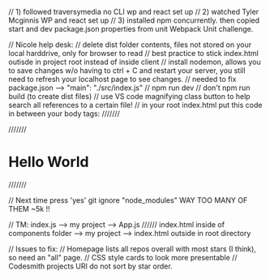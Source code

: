 // 1) followed traversymedia no CLI wp and react set up
// 2) watched Tyler Mcginnis WP and react set up
// 3) installed npm concurrently. then copied start and dev package.json properties from unit Webpack Unit challenge.

// Nicole help desk:
// delete dist folder contents, files not stored on your local harddrive, only for browser to read
// best practice to stick index.html outisde in project root instead of inside client
// install nodemon, allows you to save changes w/o having to ctrl + C and restart your server, you still need to refresh your localhost page to see changes.
// needed to fix package.json --> "main": "./src/index.js"
// npm run dev // don't npm run build (to create dist files)
// use VS code magnifying class button to help search all references to a certain file!
// in your root index.html put this code in between your body tags:
/////// <div id="app"></div>
/////// <h1>Hello World</h1>
/////// <script src="dist/bundle.js"></script>

// Next time press 'yes' git ignore "node_modules" WAY TOO MANY OF THEM ~5k !!

// TM: index.js --> my project --> App.js
////// index.html inside of components folder --> my project --> index.html outside in root directory

// Issues to fix:
// Homepage lists all repos overall with most stars (I think), so need an "all" page.
// CSS style cards to look more presentable
// Codesmith projects URI do not sort by star order.
